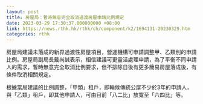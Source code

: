 ```yaml
---
layout: post
title: 房屋局：暫時無意完全取消過渡房屋申請比例規定
date: 2023-03-29 17:30:37.000000000 +08:00
link: https://news.rthk.hk/rthk/ch/component/k2/1694131-20230329.htm
categories: rthk
---
```


房屋局建議未落成的新界過渡性房屋項目，營運機構可申請調整甲、乙類別的申請比例。房屋局副局長戴尚誠表示，相信建議可更靈活處理申請，為了平衡不同申請人的需求，暫時無意完全取消比例要求，但不排除日後有更多簡易房屋落成後，有條件取消相關規定。

根據當局建議的比例調整，「甲類」租戶，即輪候傳統公屋不少於3年的申請人，與「乙類」租戶，即其他申請人，可由目前「八二比」放寬至「六四比」等。
